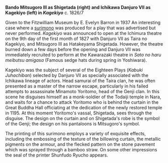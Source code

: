 
**Bando Mitsugoro III as Shigetada (right) and Ichikawa Danjuro VII as Kagekiyo (left) in _Kagekiyo_** c. 1826/7

Given to the Fitzwilliam Museum by E. Evelyn Barron in 1937
An interesting case where a [surimono](/context/textP) was produced for a play that was advertised but never performed. _Kagekiyo_ was announced to open at the Ichimura theatre on the 9th day of the first month of 1827 with Danjuro VII as Taira no Kagekiyo, and Mitsugoro III as Hatakeyama Shigetada. However, the theatre burned down a few days before the opening and Danjuro VII was immediately recruited to perform at the Kawarazaki theatre in _Sato no haru meibutsu amigasa_ (Famous sedge hats during spring in Yoshiwara).

Kagekiyo was the subject of several of the Eighteen Plays (_Kabuki Juhachiban_) selected by Danjuro VII as specially associated with the Ichikawa lineage of actors. Head samurai of the Taira clan, he was often presented as a master of the narrow escape, particularly in his failed attempts to assassinate Minamoto Yoritomo, head of the Genji clan. In this scene he disguises himself as a monk-soldier of the Todaiji temple in Nara, and waits for a chance to attack Yoritomo who is behind the curtain in the Great Buddha Hall officiating at the dedication of the newly restored temple in 1195. At this moment Yoritomo's vassal, Shigetada, sees through the disguise. The design on the curtain and on Shigetada's robe is the symbol of the Genji; the design on his pantaloons is Mitsugoro's symbol.

The printing of this surimono employs a variety of exquisite effects, including the embossing of the texture of the billowing curtain, the metallic pigments on the armour, and the flecked pattern on the stone pavement which was sprayed through a bamboo straw. On some other impressions the seal of the printer Shunfudo Ryucho appears.
